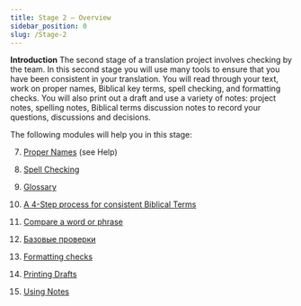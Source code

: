 ```yaml
---
title: Stage 2 – Overview
sidebar_position: 0
slug: /Stage-2
---
```




**Introduction** The second stage of a translation project involves checking by the team. In this second stage you will use many tools to ensure that you have been consistent in your translation. You will read through your text, work on proper names, Biblical key terms, spell checking, and formatting checks. You will also print out a draft and use a variety of notes: project notes, spelling notes, Biblical terms discussion notes to record your questions, discussions and decisions.


The following modules will help you in this stage:


  7.  [Proper Names](https://sillsdev.github.io/paratext-manual/7.PN) (see Help)


  8.  [Spell Checking](https://sillsdev.github.io/paratext-manual/8.SP)


  9.  [Glossary](https://sillsdev.github.io/paratext-manual/9.GL)


 10.  [A 4-Step process for consistent Biblical Terms](https://sillsdev.github.io/paratext-manual/10.BT)


 11.  [Compare a word or phrase](https://sillsdev.github.io/paratext-manual/11.MP)


 12.  [Базовые проверки](https://sillsdev.github.io/paratext-manual/12.BC2)


 13.  [Formatting checks](https://sillsdev.github.io/paratext-manual/13.FC)


 14.  [Printing Drafts](https://sillsdev.github.io/paratext-manual/14.PD)


 15.  [Using Notes](https://sillsdev.github.io/paratext-manual/15.UN)

